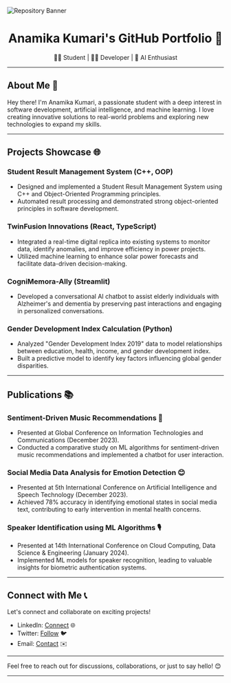 ![Repository Banner]([https://raw.githubusercontent.com/GITHUB-USERNAME/GITHUB-USERNAME/banner_photo.png](https://github.com/Anamika-K20/Anamika-K20/blob/main/github.jpeg))
<div align="center">
  <h1>Anamika Kumari's GitHub Portfolio 🌟</h1>
  <p>👩‍🎓 Student | 👩‍💻 Developer | 🤖 AI Enthusiast</p>
</div>

---

## About Me 🚀

Hey there! I'm Anamika Kumari, a passionate student with a deep interest in software development, artificial intelligence, and machine learning. I love creating innovative solutions to real-world problems and exploring new technologies to expand my skills.

---

## Projects Showcase 🌐

### Student Result Management System (C++, OOP)
- Designed and implemented a Student Result Management System using C++ and Object-Oriented Programming principles.
- Automated result processing and demonstrated strong object-oriented principles in software development.

### TwinFusion Innovations (React, TypeScript)
- Integrated a real-time digital replica into existing systems to monitor data, identify anomalies, and improve efficiency in power projects.
- Utilized machine learning to enhance solar power forecasts and facilitate data-driven decision-making.

### CogniMemora-Ally (Streamlit)
- Developed a conversational AI chatbot to assist elderly individuals with Alzheimer's and dementia by preserving past interactions and engaging in personalized conversations.

### Gender Development Index Calculation (Python)
- Analyzed "Gender Development Index 2019" data to model relationships between education, health, income, and gender development index.
- Built a predictive model to identify key factors influencing global gender disparities.

---

## Publications 📚

### Sentiment-Driven Music Recommendations 🎵
- Presented at Global Conference on Information Technologies and Communications (December 2023).
- Conducted a comparative study on ML algorithms for sentiment-driven music recommendations and implemented a chatbot for user interaction.

### Social Media Data Analysis for Emotion Detection 😊
- Presented at 5th International Conference on Artificial Intelligence and Speech Technology (December 2023).
- Achieved 78% accuracy in identifying emotional states in social media text, contributing to early intervention in mental health concerns.

### Speaker Identification using ML Algorithms 🎙️
- Presented at 14th International Conference on Cloud Computing, Data Science & Engineering (January 2024).
- Implemented ML models for speaker recognition, leading to valuable insights for biometric authentication systems.

---

## Connect with Me 📞

Let's connect and collaborate on exciting projects!

- LinkedIn: [Connect](https://www.linkedin.com/in/anamika-kumari) 🌐
- Twitter: [Follow](https://twitter.com/anamikakumari) 🐦
- Email: [Contact](mailto:anamikawork2004@gmail.com) ✉️

---

Feel free to reach out for discussions, collaborations, or just to say hello! 😊

---
